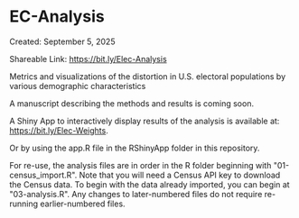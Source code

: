 # EC-Analysis

Created: September 5, 2025

Shareable Link: <https://bit.ly/Elec-Analysis>

Metrics and visualizations of the distortion in U.S. electoral populations by various demographic characteristics

A manuscript describing the methods and results is coming soon.

A Shiny App to interactively display results of the analysis is available at: <https://bit.ly/Elec-Weights>.

Or by using the app.R file in the RShinyApp folder in this repository.

For re-use, the analysis files are in order in the R folder beginning with "01-census_import.R". 
Note that you will need a Census API key to download the Census data. To begin with the data already imported, you can begin at "03-analysis.R".
Any changes to later-numbered files do not require re-running earlier-numbered files.